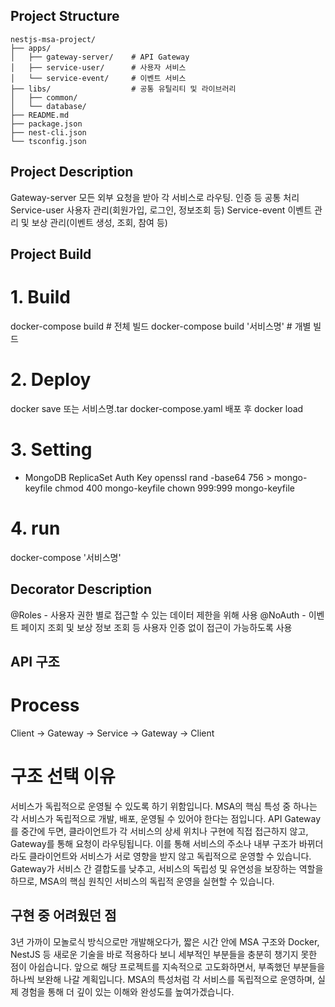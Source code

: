 ## Project Structure
```
nestjs-msa-project/
├── apps/
│   ├── gateway-server/    # API Gateway
│   ├── service-user/      # 사용자 서비스
│   └── service-event/     # 이벤트 서비스
├── libs/                  # 공통 유틸리티 및 라이브러리
│   ├── common/
│   └── database/
├── README.md
├── package.json
├── nest-cli.json
└── tsconfig.json
```

## Project Description
Gateway-server	모든 외부 요청을 받아 각 서비스로 라우팅. 인증 등 공통 처리
Service-user	사용자 관리(회원가입, 로그인, 정보조회 등)
Service-event	이벤트 관리 및 보상 관리(이벤트 생성, 조회, 참여 등)

## Project Build
# 1. Build
docker-compose build # 전체 빌드
docker-compose build '서비스명' # 개별 빌드

# 2. Deploy
docker save 또는 
서비스명.tar docker-compose.yaml 배포 후 docker load

# 3. Setting
- MongoDB ReplicaSet Auth Key
openssl rand -base64 756 > mongo-keyfile
chmod 400 mongo-keyfile
chown 999:999 mongo-keyfile

# 4. run
docker-compose '서비스명'

## Decorator Description
@Roles - 사용자 권한 별로 접근할 수 있는 데이터 제한을 위해 사용
@NoAuth - 이벤트 페이지 조회 및 보상 정보 조회 등 사용자 인증 없이 접근이 가능하도록 사용

## API 구조
# Process
Client -> Gateway -> Service -> Gateway -> Client

# 구조 선택 이유
서비스가 독립적으로 운영될 수 있도록 하기 위함입니다. MSA의 핵심 특성 중 하나는 각 서비스가 독립적으로 개발, 배포, 운영될 수 있어야 한다는 점입니다.
API Gateway를 중간에 두면, 클라이언트가 각 서비스의 상세 위치나 구현에 직접 접근하지 않고, Gateway를 통해 요청이 라우팅됩니다. 이를 통해 서비스의 주소나 내부 구조가 바뀌더라도 클라이언트와 서비스가 서로 영향을 받지 않고 독립적으로 운영할 수 있습니다. Gateway가 서비스 간 결합도를 낮추고, 서비스의 독립성 및 유연성을 보장하는 역할을 하므로, MSA의 핵심 원칙인 서비스의 독립적 운영을 실현할 수 있습니다.

## 구현 중 어려웠던 점
3년 가까이 모놀로식 방식으로만 개발해오다가, 짧은 시간 안에 MSA 구조와 Docker, NestJS 등 새로운 기술을 바로 적용하다 보니 세부적인 부분들을 충분히 챙기지 못한 점이 아쉽습니다. 앞으로 해당 프로젝트를 지속적으로 고도화하면서, 부족했던 부분들을 하나씩 보완해 나갈 계획입니다. MSA의 특성처럼 각 서비스를 독립적으로 운영하며, 실제 경험을 통해 더 깊이 있는 이해와 완성도를 높여가겠습니다.